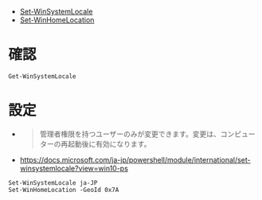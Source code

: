 - [Set-WinSystemLocale](https://docs.microsoft.com/ja-jp/windows-hardware/manufacture/desktop/configure-international-settings-in-windows)
- [Set-WinHomeLocation](https://docs.microsoft.com/ja-jp/powershell/module/international/set-winhomelocation?view=win10-ps)

# 確認
```
Get-WinSystemLocale
```

# 設定
- >管理者権限を持つユーザーのみが変更できます。変更は、コンピューターの再起動後に有効になります。
- https://docs.microsoft.com/ja-jp/powershell/module/international/set-winsystemlocale?view=win10-ps
```
Set-WinSystemLocale ja-JP
Set-WinHomeLocation -GeoId 0x7A
```
